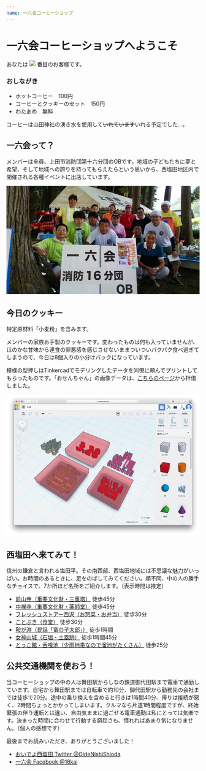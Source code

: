 ```yaml
---
name: 一六会コーヒーショップ
---
```

# 一六会コーヒーショップへようこそ

あなたは <img src="https://ss1.xrea.com/shioiri.s1001.xrea.com/x/cgi-bin/npc/npc.cgi?i=/virtual/shioiri/npc.idx&L=YJet0C&p=on&d=1000,0"> 番目のお客様です。

### おしながき

- ホットコーヒー　100円
- コーヒーとクッキーのセット　150円
- わたあめ　無料

コーヒーは山田神社の湧き水を使用して~~いれています~~いれる予定でした…。

## 一六会って？

メンバーは全員、上田市消防団第十六分団のOBです。地域の子どもたちに夢と希望、そして地域への誇りを持ってもらえたらという思いから、西塩田地区内で開催される各種イベントに出店しています。

![16kai](p1.jpg)

## 今日のクッキー

特定原材料「小麦粉」を含みます。

メンバーの家族お手製のクッキーです。変わったものは何も入っていませんが、ほのかな甘味から連食の罪悪感を感じさせないままついついパクパク食べ過ぎてしまうので、今日は8個入りの小分けパックになっています。

模様の型押しはTinkercadでモデリングしたデータを同僚に頼んでプリントしてもらったものです。「おせんちゃん」の画像データは、[こちらのページ](https://www.city.ueda.nagano.jp/site/besshosen/16495.html)から拝借しました。

![Tinkercad](p0.png)

## 西塩田へ来てみて！

信州の鎌倉と言われる塩田平。その南西部、西塩田地域には不思議な魅力がいっぱい。お時間のあるときに、足をのばしてみてください。順不同、中の人の勝手なチョイスで、7か所ほど名所をご紹介します。（表示時間は推定）

- [前山寺（重要文化財・三重塔）](https://ja.wikipedia.org/wiki/前山寺) 徒歩45分
- [中禅寺（重要文化財・薬師堂）](https://ja.wikipedia.org/wiki/中禅寺_(上田市)) 徒歩45分
- [フレッシュストアー西沢（お惣菜・お弁当）](https://www.instagram.com/fresh.nishizawa) 徒歩30分
- [ことぶき（食堂）](https://www.google.com/search?client=safari&rls=en&q=ことぶき&ie=UTF-8&oe=UTF-8) 徒歩30分
- [鞍が淵（民話「竜の子太郎」）](http://db.umic.jp/johogura/datadisp.php?arg_sano=2064006) 徒歩1時間
- [女神山城（石垣・土塁跡）](https://www.hb.pei.jp/shiro/shinano/megamiyama-jyo/) 徒歩1時間45分
- [とっこ館・舌喰池（少雨地帯なので溜池がたくさん）](http://www.shiodanosato.jp) 徒歩25分

## 公共交通機関を使おう！

当コーヒーショップの中の人は舞田駅からしなの鉄道御代田駅まで電車で通勤しています。自宅から舞田駅までは自転車で約10分、御代田駅から勤務先の会社までは徒歩で20分。途中の乗り換えを含めると行きは1時間40分、帰りは接続が悪く、2時間ちょっとかかってしまいます。クルマなら片道1時間程度ですが、終始緊張の伴う運転とは違い、自由気ままに過ごせる電車通勤は私にとっては気楽です。決まった時間に合わせて行動する窮屈さも、慣れればあまり気になりません。（個人の感想です）

最後までお読みいただき、ありがとうございました！

- [おいでよ西塩田 Twitter @OideNishiShioda](https://twitter.com/OideNishiShioda)
- [一六会 Facebook @16kai](https://www.facebook.com/16kai)
